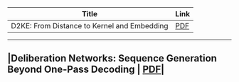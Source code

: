 | Title  | Link     |
|-------------|--------|
|D2KE: From Distance to Kernel and Embedding | [PDF](https://arxiv.org/abs/1802.04956)|
---------------------------------------------------------------------------------------
|Deliberation Networks: Sequence Generation Beyond One-Pass Decoding | [PDF](https://papers.nips.cc/paper/6775-deliberation-networks-sequence-generation-beyond-one-pass-decoding.pdf)|
---------------------------------------------------------------------------------------


